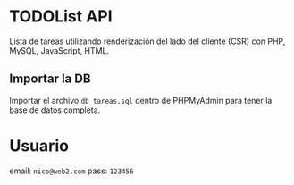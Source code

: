# TODOList API
Lista de tareas utilizando renderización del lado del cliente (CSR) con PHP, MySQL, JavaScript, HTML.

## Importar la DB
Importar el archivo `db_tareas.sql` dentro de PHPMyAdmin para tener la base de datos completa.

# Usuario

email: `nico@web2.com`
pass: `123456`
